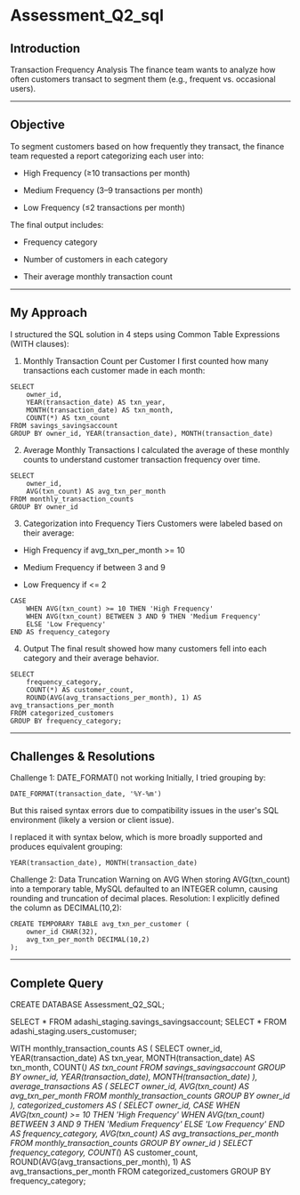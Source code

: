 # Assessment_Q2_sql

## Introduction
Transaction Frequency Analysis
The finance team wants to analyze how often customers transact to segment them (e.g., frequent vs. occasional users).

---

## Objective

To segment customers based on how frequently they transact, the finance team requested a report categorizing each user into:

- High Frequency (≥10 transactions per month)

- Medium Frequency (3–9 transactions per month)

- Low Frequency (≤2 transactions per month)

The final output includes:

- Frequency category

- Number of customers in each category

- Their average monthly transaction count

---

## My Approach
I structured the SQL solution in 4 steps using Common Table Expressions (WITH clauses):

1. Monthly Transaction Count per Customer
I first counted how many transactions each customer made in each month:
```
SELECT
    owner_id,
    YEAR(transaction_date) AS txn_year,
    MONTH(transaction_date) AS txn_month,
    COUNT(*) AS txn_count
FROM savings_savingsaccount
GROUP BY owner_id, YEAR(transaction_date), MONTH(transaction_date)
```
2. Average Monthly Transactions
I calculated the average of these monthly counts to understand customer transaction frequency over time.
```
SELECT
    owner_id,
    AVG(txn_count) AS avg_txn_per_month
FROM monthly_transaction_counts
GROUP BY owner_id
```
3. Categorization into Frequency Tiers
Customers were labeled based on their average:

- High Frequency if avg_txn_per_month >= 10

- Medium Frequency if between 3 and 9

- Low Frequency if <= 2
```
CASE
    WHEN AVG(txn_count) >= 10 THEN 'High Frequency'
    WHEN AVG(txn_count) BETWEEN 3 AND 9 THEN 'Medium Frequency'
    ELSE 'Low Frequency'
END AS frequency_category
```

4. Output
The final result showed how many customers fell into each category and their average behavior.
```
SELECT
    frequency_category,
    COUNT(*) AS customer_count,
    ROUND(AVG(avg_transactions_per_month), 1) AS avg_transactions_per_month
FROM categorized_customers
GROUP BY frequency_category;
```
---

## Challenges & Resolutions
Challenge 1: DATE_FORMAT() not working
Initially, I tried grouping by: 

```
DATE_FORMAT(transaction_date, '%Y-%m')
```
But this raised syntax errors due to compatibility issues in the user's SQL environment (likely a version or client issue).

I replaced it with syntax below, which is more broadly supported and produces equivalent grouping:

```
YEAR(transaction_date), MONTH(transaction_date)
```
Challenge 2: Data Truncation Warning on AVG
When storing AVG(txn_count) into a temporary table, MySQL defaulted to an INTEGER column, causing rounding and truncation of decimal places.
Resolution: I explicitly defined the column as DECIMAL(10,2):

```
CREATE TEMPORARY TABLE avg_txn_per_customer (
    owner_id CHAR(32),
    avg_txn_per_month DECIMAL(10,2)
);
```
---
## Complete Query
CREATE DATABASE Assessment_Q2_SQL;

SELECT * FROM adashi_staging.savings_savingsaccount;
SELECT * FROM adashi_staging.users_customuser;

WITH monthly_transaction_counts AS (
    SELECT
        owner_id,
        YEAR(transaction_date) AS txn_year,
        MONTH(transaction_date) AS txn_month,
        COUNT(*) AS txn_count
    FROM savings_savingsaccount
    GROUP BY owner_id, YEAR(transaction_date), MONTH(transaction_date)
),
average_transactions AS (
    SELECT
        owner_id,
        AVG(txn_count) AS avg_txn_per_month
    FROM monthly_transaction_counts
    GROUP BY owner_id
),
categorized_customers AS (
    SELECT
        owner_id,
        CASE
            WHEN AVG(txn_count) >= 10 THEN 'High Frequency'
            WHEN AVG(txn_count) BETWEEN 3 AND 9 THEN 'Medium Frequency'
            ELSE 'Low Frequency'
        END AS frequency_category,
        AVG(txn_count) AS avg_transactions_per_month
    FROM monthly_transaction_counts
    GROUP BY owner_id
)
SELECT
    frequency_category,
    COUNT(*) AS customer_count,
    ROUND(AVG(avg_transactions_per_month), 1) AS avg_transactions_per_month
FROM categorized_customers
GROUP BY frequency_category;


